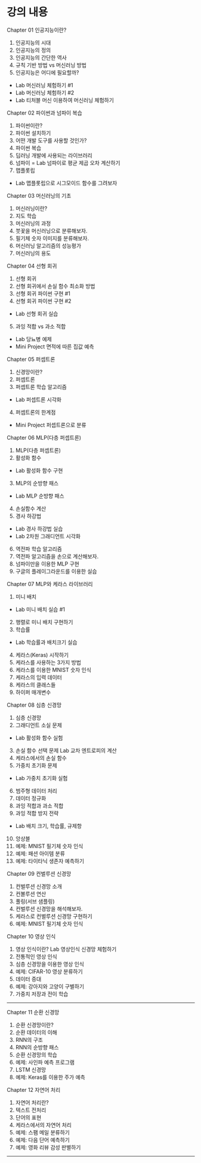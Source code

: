 # 강의 내용

Chapter 01 인공지능이란?
1. 인공지능의 시대
2. 인공지능의 정의
3. 인공지능의 간단한 역사
4. 규칙 기반 방법 vs 머신러닝 방법
5. 인공지능은 어디에 필요할까?
- Lab 머신러닝 체험하기 #1
- Lab 머신러닝 체험하기 #2
- Lab 티처블 머신 이용하여 머신러닝 체험하기


Chapter 02 파이썬과 넘파이 복습
1. 파이썬이란?
2. 파이썬 설치하기
3. 어떤 개발 도구를 사용할 것인가?
4. 파이썬 복습
5. 딥러닝 개발에 사용되는 라이브러리
6. 넘파이
= Lab 넘파이로 평균 제곱 오차 계산하기
7. 맵플롯립
- Lab 맵플롯립으로 시그모이드 함수를 그려보자


Chapter 03 머신러닝의 기초
1. 머신러닝이란?
2. 지도 학습
3. 머신러닝의 과정
4. 붓꽃을 머신러닝으로 분류해보자.
5. 필기체 숫자 이미지를 분류해보자.
6. 머신러닝 알고리즘의 성능평가
7. 머신러닝의 용도

Chapter 04 선형 회귀
1. 선형 회귀
2. 선형 회귀에서 손실 함수 최소화 방법
3. 선형 회귀 파이썬 구현 #1
4. 선형 회귀 파이썬 구현 #2
- Lab 선형 회귀 실습
5. 과잉 적합 vs 과소 적합
- Lab 당뇨병 예제
- Mini Project 면적에 따른 집값 예측

Chapter 05 퍼셉트론
1. 신경망이란?
2. 퍼셉트론
3. 퍼셉트론 학습 알고리즘
- Lab 퍼셉트론 시각화
4. 퍼셉트론의 한계점
- Mini Project 퍼셉트론으로 분류

Chapter 06 MLP(다층 퍼셉트론)
1. MLP(다층 퍼셉트론)
2. 활성화 함수
- Lab 활성화 함수 구현
3. MLP의 순방향 패스
- Lab MLP 순방향 패스
4. 손실함수 계산
5. 경사 하강법
- Lab 경사 하강법 실습
- Lab 2차원 그래디언트 시각화
6. 역전파 학습 알고리즘
7. 역전파 알고리즘을 손으로 계산해보자.
8. 넘파이만을 이용한 MLP 구현
9. 구글의 플레이그라운드를 이용한 실습

Chapter 07 MLP와 케라스 라이브러리
1. 미니 배치
- Lab 미니 배치 실습 #1
2. 행렬로 미니 배치 구현하기
3. 학습률
- Lab 학습률과 배치크기 실습
4. 케라스(Keras) 시작하기
5. 케라스를 사용하는 3가지 방법
6. 케라스를 이용한 MNIST 숫자 인식
7. 케라스의 입력 데이터
8. 케라스의 클래스들
9. 하이퍼 매개변수

Chapter 08 심층 신경망
1. 심층 신경망
2. 그래디언트 소실 문제
- Lab 활성화 함수 실험
3. 손실 함수 선택 문제
Lab 교차 엔트로피의 계산
4. 케라스에서의 손실 함수
5. 가중치 초기화 문제
- Lab 가중치 초기화 실험
6. 범주형 데이터 처리
7. 데이터 정규화
8. 과잉 적합과 과소 적합
9. 과잉 적합 방지 전략
- Lab 배치 크기, 학습률, 규제항
10. 앙상블
11. 예제: MNIST 필기체 숫자 인식
12. 예제: 패션 아이템 분류
13. 예제: 타이타닉 생존자 예측하기

Chapter 09 컨벌루션 신경망
1. 컨벌루션 신경망 소개
2. 컨볼루션 연산
3. 풀링(서브 샘플링)
4. 컨벌루션 신경망을 해석해보자.
5. 케라스로 컨벌루션 신경망 구현하기
6. 예제: MNIST 필기체 숫자 인식

Chapter 10 영상 인식
1. 영상 인식이란?
Lab 영상인식 신경망 체험하기
2. 전통적인 영상 인식
3. 심층 신경망을 이용한 영상 인식
4. 예제: CIFAR-10 영상 분류하기
5. 데이터 증대
6. 예제: 강아지와 고양이 구별하기
7. 가중치 저장과 전이 학습

---

Chapter 11 순환 신경망
1. 순환 신경망이란?
2. 순환 데이터의 이해
3. RNN의 구조
4. RNN의 순방향 패스
5. 순환 신경망의 학습
6. 예제: 사인파 예측 프로그램
7. LSTM 신경망
8. 예제: Keras를 이용한 주가 예측

Chapter 12 자연어 처리
1. 자연어 처리란?
2. 텍스트 전처리
3. 단어의 표현
4. 케라스에서의 자연어 처리
5. 예제: 스팸 메일 분류하기
6. 예제: 다음 단어 예측하기
7. 예제: 영화 리뷰 감성 판별하기

---
